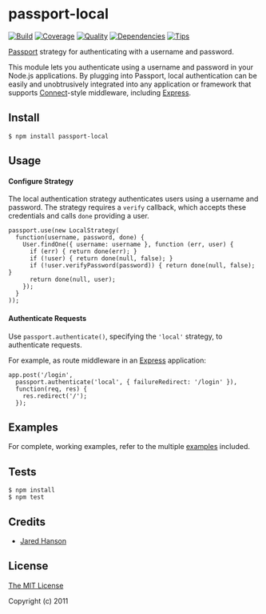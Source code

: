 # passport-local

[![Build](https://travis-ci.org/jaredhanson/passport-local.png)](https://travis-ci.org/jaredhanson/passport-local)
[![Coverage](https://coveralls.io/repos/jaredhanson/passport-local/badge.png)](https://coveralls.io/r/jaredhanson/passport-local)
[![Quality](https://codeclimate.com/github/jaredhanson/passport-local.png)](https://codeclimate.com/github/jaredhanson/passport-local)
[![Dependencies](https://david-dm.org/jaredhanson/passport-local.png)](https://david-dm.org/jaredhanson/passport-local)
[![Tips](http://img.shields.io/gittip/jaredhanson.png)](https://www.gittip.com/jaredhanson/)


[Passport](http://passportjs.org/) strategy for authenticating with a username
and password.

This module lets you authenticate using a username and password in your Node.js
applications.  By plugging into Passport, local authentication can be easily and
unobtrusively integrated into any application or framework that supports
[Connect](http://www.senchalabs.org/connect/)-style middleware, including
[Express](http://expressjs.com/).

## Install

    $ npm install passport-local

## Usage

#### Configure Strategy

The local authentication strategy authenticates users using a username and
password.  The strategy requires a `verify` callback, which accepts these
credentials and calls `done` providing a user.

    passport.use(new LocalStrategy(
      function(username, password, done) {
        User.findOne({ username: username }, function (err, user) {
          if (err) { return done(err); }
          if (!user) { return done(null, false); }
          if (!user.verifyPassword(password)) { return done(null, false); }
          return done(null, user);
        });
      }
    ));

#### Authenticate Requests

Use `passport.authenticate()`, specifying the `'local'` strategy, to
authenticate requests.

For example, as route middleware in an [Express](http://expressjs.com/)
application:

    app.post('/login', 
      passport.authenticate('local', { failureRedirect: '/login' }),
      function(req, res) {
        res.redirect('/');
      });

## Examples

For complete, working examples, refer to the multiple [examples](https://github.com/jaredhanson/passport-local/tree/master/examples) included.

## Tests

    $ npm install
    $ npm test

## Credits

  - [Jared Hanson](http://github.com/jaredhanson)

## License

[The MIT License](http://opensource.org/licenses/MIT)

Copyright (c) 2011